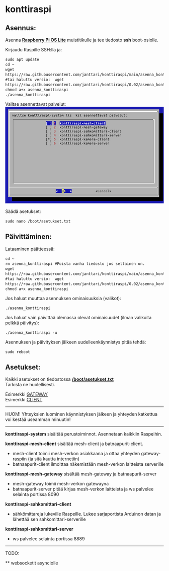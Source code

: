 # konttiraspi  
## Asennus:  
Asenna **[Raspberry Pi OS Lite](https://www.raspberrypi.org/software/operating-systems/)**  muistitikulle ja tee tiedosto **ssh** boot-osiolle.
  
Kirjaudu Raspille SSH:lla ja:  

    sudo apt update
    cd ~
    wget https://raw.githubusercontent.com/janttari/konttiraspi/main/asenna_konttiraspi  
    #tai haluttu versio:  wget https://raw.githubusercontent.com/janttari/konttiraspi/0.02/asenna_konttiraspi  
    chmod a+x asenna_konttiraspi  
    ./asenna_konttiraspi  
  
Valitse asennettavat palvelut:  
![](https://raw.githubusercontent.com/janttari/konttiraspi/0.02/doc/konttiraspivalikko.png)  

Säädä asetukset:
  
    sudo nano /boot/asetukset.txt
    



## Päivittäminen:  
 
Lataaminen päätteessä:
  
    cd ~ 
    rm asenna_konttiraspi #Poista vanha tiedosto jos sellainen on.  
    wget https://raw.githubusercontent.com/janttari/konttiraspi/main/asenna_konttiraspi  
    #tai haluttu versio:  wget https://raw.githubusercontent.com/janttari/konttiraspi/0.02/asenna_konttiraspi  
    chmod a+x asenna_konttiraspi  
  

Jos haluat muuttaa asennuksen ominaisuuksia (valikot):  
 
    ./asenna_konttiraspi
  
Jos haluat vain päivittää olemassa olevat ominaisuudet (ilman valikoita pelkkä päivitys):
  
    ./asenna_konttiraspi -u
  
Asennuksen ja päivityksen jälkeen uudelleenkäynnistys pitää tehdä:  
  
    sudo reboot
  
## Asetukset:
Kaikki asetukset on tiedostossa **[/boot/asetukset.txt](deb/asetukset.txt)**    
Tarkista ne huolellisesti.  
  
Esimerkki [GATEWAY](doc/asetukset_gateway.jpeg)  
Esimerkki [CLIENT](doc/asetukset_client.jpeg)  
  
  

-------
HUOM! Yhteyksien luominen käynnistyksen jälkeen ja yhteyden katkettua voi kestää useamman minuutin!  
  

-------

**konttiraspi-system** sisältää perustoiminnot. Asennetaan kaikkiin Raspeihin.  
  
**konttiraspi-mesh-client** sisältää mesh-client ja batnaapurit-client.  
* mesh-client toimii mesh-verkon asiakkaana ja ottaa yhteyden gateway-raspiin (ja sitä kautta internetiin)    
* batnaapurit-client ilmoittaa näkemistään mesh-verkon laitteista serverille
  
**konttiraspi-mesh-gateway**  sisältää mesh-gateway ja batnaapurit-server  
* mesh-gateway toimii mesh-verkon gatewayna  
* batnaapurit-server pitää kirjaa mesh-verkon laitteista ja ws palvelee selainta portissa 8090    
  
  
**konttiraspi-sahkomittari-client**  
* sähkömittareja lukeville Raspeille. Lukee sarjaportista Arduinon datan ja lähettää sen sahkomittari-serverille  
  
**konttiraspi-sahkomittari-server**  
* ws palvelee selainta portissa 8889  


-------
TODO:

** websocketit asynciolle  

  

